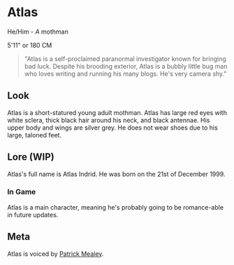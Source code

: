 # Atlas
He/Him - *A* mothman

5'11" or 180 CM

> "Atlas is a self-proclaimed paranormal investigator known for bringing bad luck. Despite his brooding exterior, Atlas is a bubbly little bug man who loves writing and running his many blogs. He's very camera shy."

## Look
Atlas is a short-statured young adult mothman. Atlas has large red eyes with white sclera, thick black hair around his neck, and black antennae. His upper body and wings are silver grey. He does not wear shoes due to his large, taloned feet. 

## Lore (WIP)
Atlas's full name is Atlas Indrid. He was born on the 21st of December 1999.
### In Game
Atlas is a main character, meaning he's probably going to be romance-able in future updates.
## Meta
Atlas is voiced by [Patrick Mealey](https://x.com/PatMikeVA).
